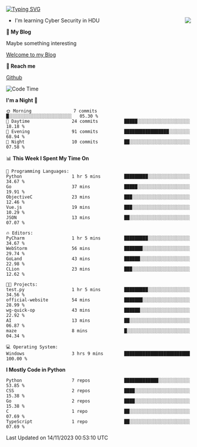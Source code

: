 [![Typing SVG](https://readme-typing-svg.herokuapp.com?font=Fira+Code&pause=1000&random=false&width=450&height=60&lines=Hello+%F0%9F%91%8B%F0%9F%8F%BB;I'm+JBNRZ)](https://git.io/typing-svg)

<a href="#">
  <img align="right" src="https://github-readme-stats.vercel.app/api?username=JBNRZ&show_icons=true&bg_color=15,f2f7fd,E0EAFC" />
</a>

- I'm learning Cyber Security in HDU

 **🌱 My Blog**

Maybe something interesting

[Welcome to my Blog](https://jbnrz.com.cn/)

 **💬 Reach me** 

[Github](https://github.com/JBNRZ)


<!--START_SECTION:waka-->
![Code Time](http://img.shields.io/badge/Code%20Time-83%20hrs%2058%20mins-blue)

**I'm a Night 🦉** 

```text
🌞 Morning                7 commits           █░░░░░░░░░░░░░░░░░░░░░░░░   05.30 % 
🌆 Daytime                24 commits          █████░░░░░░░░░░░░░░░░░░░░   18.18 % 
🌃 Evening                91 commits          █████████████████░░░░░░░░   68.94 % 
🌙 Night                  10 commits          ██░░░░░░░░░░░░░░░░░░░░░░░   07.58 % 
```


📊 **This Week I Spent My Time On** 

```text
💬 Programming Languages: 
Python                   1 hr 5 mins         █████████░░░░░░░░░░░░░░░░   34.67 % 
Go                       37 mins             █████░░░░░░░░░░░░░░░░░░░░   19.91 % 
ObjectiveC               23 mins             ███░░░░░░░░░░░░░░░░░░░░░░   12.46 % 
Vue.js                   19 mins             ███░░░░░░░░░░░░░░░░░░░░░░   10.29 % 
JSON                     13 mins             ██░░░░░░░░░░░░░░░░░░░░░░░   07.07 % 

🔥 Editors: 
PyCharm                  1 hr 5 mins         █████████░░░░░░░░░░░░░░░░   34.67 % 
WebStorm                 56 mins             ███████░░░░░░░░░░░░░░░░░░   29.74 % 
GoLand                   43 mins             ██████░░░░░░░░░░░░░░░░░░░   22.98 % 
CLion                    23 mins             ███░░░░░░░░░░░░░░░░░░░░░░   12.62 % 

🐱‍💻 Projects: 
test.py                  1 hr 5 mins         █████████░░░░░░░░░░░░░░░░   34.56 % 
official-website         54 mins             ███████░░░░░░░░░░░░░░░░░░   28.99 % 
wg-quick-op              43 mins             ██████░░░░░░░░░░░░░░░░░░░   22.92 % 
AI                       13 mins             ██░░░░░░░░░░░░░░░░░░░░░░░   06.87 % 
maze                     8 mins              █░░░░░░░░░░░░░░░░░░░░░░░░   04.34 % 

💻 Operating System: 
Windows                  3 hrs 9 mins        █████████████████████████   100.00 % 
```

**I Mostly Code in Python** 

```text
Python                   7 repos             █████████████░░░░░░░░░░░░   53.85 % 
CSS                      2 repos             ████░░░░░░░░░░░░░░░░░░░░░   15.38 % 
Go                       2 repos             ████░░░░░░░░░░░░░░░░░░░░░   15.38 % 
C                        1 repo              ██░░░░░░░░░░░░░░░░░░░░░░░   07.69 % 
TypeScript               1 repo              ██░░░░░░░░░░░░░░░░░░░░░░░   07.69 % 
```




 Last Updated on 14/11/2023 00:53:10 UTC
<!--END_SECTION:waka-->
